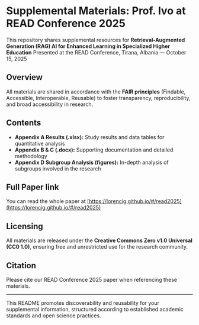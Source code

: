 # Supplemental Materials: Prof. Ivo at READ Conference 2025

This repository shares supplemental resources for
**Retrieval-Augmented Generation (RAG) AI for Enhanced Learning in Specialized Higher Education**
Presented at the READ Conference, Tirana, Albania — October 15, 2025

## Overview

All materials are shared in accordance with the **FAIR principles** (Findable, Accessible, Interoperable, Reusable) to foster transparency, reproducibility, and broad accessibility in research.

## Contents

- **Appendix A Results (.xlsx):** Study results and data tables for quantitative analysis
- **Appendix B \& C (.docx):** Supporting documentation and detailed methodology
- **Appendix D Subgroup Analysis (figures):** In-depth analysis of subgroups involved in the research

## Full Paper link

You can read the whole paper at [https://lorencig.github.io/#/read2025](https://lorencig.github.io/#/read2025)

## Licensing

All materials are released under the **Creative Commons Zero v1.0 Universal (CC0 1.0)**, ensuring free and unrestricted use for the research community.

## Citation

Please cite our READ Conference 2025 paper when referencing these materials.

***

This README promotes discoverability and reusability for your supplemental information, structured according to established academic standards and open science practices.
